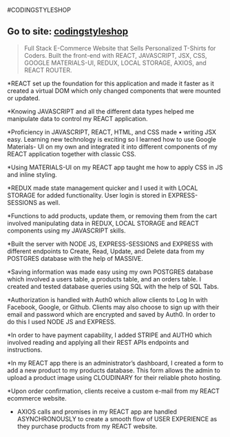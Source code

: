 #CODINGSTYLESHOP
## Go to site: [codingstyleshop](www.codingstyleshop.com)

>Full Stack E-Commerce Website that Sells Personalized T-Shirts for Coders.
>Built the front-end with REACT, JAVASCRIPT, JSX, CSS, GOOGLE MATERIALS-UI,
>REDUX, LOCAL STORAGE, AXIOS, and REACT ROUTER.



*REACT set up the foundation for this application and made it faster as it created
a virtual DOM which only changed components that were mounted or updated.

*Knowing JAVASCRIPT and all the different data types helped me manipulate
data to control my REACT application.

*Proficiency in JAVASCRIPT, REACT, HTML, and CSS made • writing JSX easy.
Learning new technology is exciting so I learned how to use Google Materials-
UI on my own and integrated it into different components of my REACT
application together with classic CSS.

*Using MATERIALS-UI on my REACT app taught me how to apply CSS in JS and
inline styling.

*REDUX made state management quicker and I used it with LOCAL STORAGE for
added functionality. User login is stored in EXPRESS-SESSIONS as well.

*Functions to add products, update them, or removing them from the cart
involved manipulating data in REDUX, LOCAL STORAGE and REACT components
using my JAVASCRIPT skills.

*Built the server with NODE JS, EXPRESS-SESSIONS and EXPRESS with different
endpoints to Create, Read, Update, and Delete data from my POSTGRES
database with the help of MASSIVE.

*Saving information was made easy using my own POSTGRES database which
involved a users table, a products table, and an orders table. I created and
tested database queries using SQL with the help of SQL Tabs.

*Authorization is handled with Auth0 which allow clients to Log In with
Facebook, Google, or Github. Clients may also choose to sign up with their email
and password which are encrypted and saved by Auth0. In order to do this
I used NODE JS and EXPRESS.

*In order to have payment capability, I added STRIPE and AUTH0 which involved
reading and applying all their REST APIs endpoints and instructions.

*In my REACT app there is an administrator’s dashboard, I created a form to add
a new product to my products database. This form allows the admin to upload
a product image using CLOUDINARY for their reliable photo hosting.

*Upon order confirmation, clients receive a custom e-mail from my REACT ecommerce
website.

* AXIOS calls and promises in my REACT app are handled ASYNCHRONOUSLY to
create a smooth flow of USER EXPERIENCE as they purchase products from my
REACT website.

